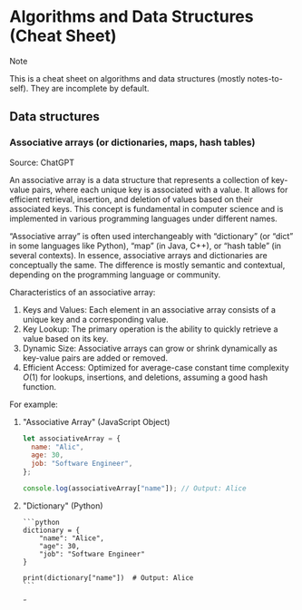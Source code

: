 # Algorithms and Data Structures (Cheat Sheet)

> [!NOTE]  
> This is a cheat sheet on algorithms and data structures (mostly notes-to-self). They are
> incomplete by default.

## Data structures

### Associative arrays (or dictionaries, maps, hash tables)

Source: ChatGPT

An associative array is a data structure that represents a collection of key-value pairs, where each
unique key is associated with a value. It allows for efficient retrieval, insertion, and deletion of
values based on their associated keys. This concept is fundamental in computer science and is
implemented in various programming languages under different names.

“Associative array” is often used interchangeably with “dictionary” (or “dict” in some languages
like Python), “map” (in Java, C++), or “hash table” (in several contexts). In essence, associative
arrays and dictionaries are conceptually the same. The difference is mostly semantic and contextual,
depending on the programming language or community.

Characteristics of an associative array:

1.  Keys and Values: Each element in an associative array consists of a unique key and a
    corresponding value.
1.  Key Lookup: The primary operation is the ability to quickly retrieve a value based on its key.
1.  Dynamic Size: Associative arrays can grow or shrink dynamically as key-value pairs are added or
    removed.
1.  Efficient Access: Optimized for average-case constant time complexity $O(1)$ for lookups,
    insertions, and deletions, assuming a good hash function.

For example:

1.  "Associative Array" (JavaScript Object)

    ```javascript
    let associativeArray = {
      name: "Alic",
      age: 30,
      job: "Software Engineer",
    };

    console.log(associativeArray["name"]); // Output: Alice
    ```

1.  "Dictionary" (Python)

        ```python
        dictionary = {
            "name": "Alice",
            "age": 30,
            "job": "Software Engineer"
        }

        print(dictionary["name"])  # Output: Alice
        ```

    ˝
